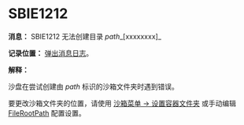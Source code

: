 # SBIE1212

**消息：** SBIE1212 无法创建目录 _path__[xxxxxxxx]_

**记录位置：** [弹出消息日志](PopupMessageLog.md)。

**解释：**

沙盘在尝试创建由 _path_ 标识的沙箱文件夹时遇到错误。

要更改沙箱文件夹的位置，请使用 [沙箱菜单 -> 设置容器文件夹](SandboxMenu.md#set-container-folder) 或手动编辑 [FileRootPath](FileRootPath.md) 配置设置。
